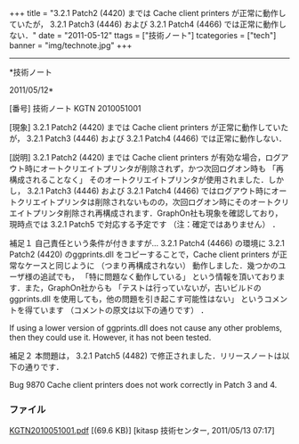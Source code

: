 ﻿+++
title = "3.2.1 Patch2 (4420) までは Cache client printers が正常に動作していたが， 3.2.1 Patch3 (4446) および 3.2.1 Patch4 (4466) では正常に動作しない．"
date = "2011-05-12"
ttags = ["技術ノート"]
tcategories = ["tech"]
banner = "img/technote.jpg"
+++

-----------------------------------------------------------------------------------------------------------------------------

*技術ノート

2011/05/12*


[番号]
技術ノート KGTN 2010051001

[現象]
3.2.1 Patch2 (4420) までは Cache client printers
が正常に動作していたが， 3.2.1 Patch3 (4446) および 3.2.1 Patch4 (4466)
では正常に動作しない．

[説明]
3.2.1 Patch2 (4420) までは Cache client printers
が有効な場合，ログアウト時にオートクリエイトプリンタが削除されず，かつ次回ログオン時も
「再構成されることなく」
そのオートクリエイトプリンタが使用されました．しかし， 3.2.1 Patch3
(4446) および 3.2.1 Patch4 (4466)
ではログアウト時にオートクリエイトプリンタは削除されないものの，次回ログオン時にそのオートクリエイトプリンタ削除され再構成されます．GraphOn社も現象を確認しており，現時点では
3.2.1 Patch5 で対応する予定です （注：確定ではありません） ．

補足１
自己責任という条件が付きますが... 3.2.1 Patch4 (4466) の環境に 3.2.1
Patch2 (4420) のggprints.dll をコピーすることで，Cache client printers
が正常なケースと同じように （つまり再構成されない）
動作しました．幾つかのユーザ様の追試でも， 「特に問題なく動作している」
という情報を頂いております．また，GraphOn社からも
「テストは行っていないが，古いビルドの ggprints.dll
を使用しても，他の問題を引き起こす可能性はない」
というコメントを得ています （コメントの原文は以下の通りです） ．

If using a lower version of ggprints.dll does not cause any other
problems, then they could use it. However, it has not been tested.

補足２
本問題は， 3.2.1 Patch5 (4482)
で修正されました．リリースノートは以下の通りです．

Bug 9870
Cache client printers does not work correctly in Patch 3 and 4.


### ファイル

 
 


[KGTN2010051001.pdf](http://techreport.kitasp.net/attachments/download/162/KGTN2010051001.pdf)
 [(69.6 KB)] [kitasp 技術センター, 2011/05/13
07:17]


 


 

